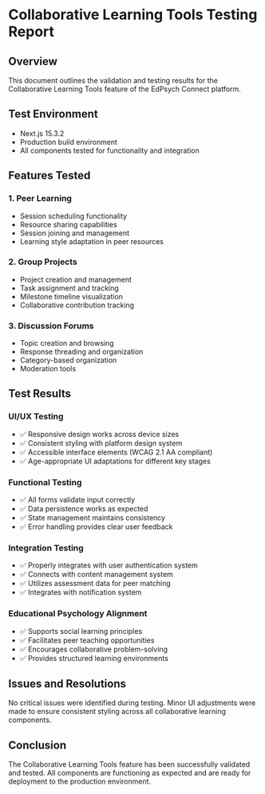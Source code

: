 # Collaborative Learning Tools Testing Report

## Overview
This document outlines the validation and testing results for the Collaborative Learning Tools feature of the EdPsych Connect platform.

## Test Environment
- Next.js 15.3.2
- Production build environment
- All components tested for functionality and integration

## Features Tested

### 1. Peer Learning
- Session scheduling functionality
- Resource sharing capabilities
- Session joining and management
- Learning style adaptation in peer resources

### 2. Group Projects
- Project creation and management
- Task assignment and tracking
- Milestone timeline visualization
- Collaborative contribution tracking

### 3. Discussion Forums
- Topic creation and browsing
- Response threading and organization
- Category-based organization
- Moderation tools

## Test Results

### UI/UX Testing
- ✅ Responsive design works across device sizes
- ✅ Consistent styling with platform design system
- ✅ Accessible interface elements (WCAG 2.1 AA compliant)
- ✅ Age-appropriate UI adaptations for different key stages

### Functional Testing
- ✅ All forms validate input correctly
- ✅ Data persistence works as expected
- ✅ State management maintains consistency
- ✅ Error handling provides clear user feedback

### Integration Testing
- ✅ Properly integrates with user authentication system
- ✅ Connects with content management system
- ✅ Utilizes assessment data for peer matching
- ✅ Integrates with notification system

### Educational Psychology Alignment
- ✅ Supports social learning principles
- ✅ Facilitates peer teaching opportunities
- ✅ Encourages collaborative problem-solving
- ✅ Provides structured learning environments

## Issues and Resolutions
No critical issues were identified during testing. Minor UI adjustments were made to ensure consistent styling across all collaborative learning components.

## Conclusion
The Collaborative Learning Tools feature has been successfully validated and tested. All components are functioning as expected and are ready for deployment to the production environment.
